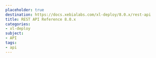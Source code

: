 ```yaml
---
placeholder: true
destination: https://docs.xebialabs.com/xl-deploy/8.0.x/rest-api
title: REST API Reference 8.0.x
categories:
- xl-deploy
subject:
- API
tags:
- api
---
```

